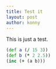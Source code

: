 ```yaml
---
title: Test it
layout: post
author: konny
---
```

This is just a test.

```clojure
(def a (/ 15 3))
(def b (* 2 2.5))
(inc (+ (a b)))
```
